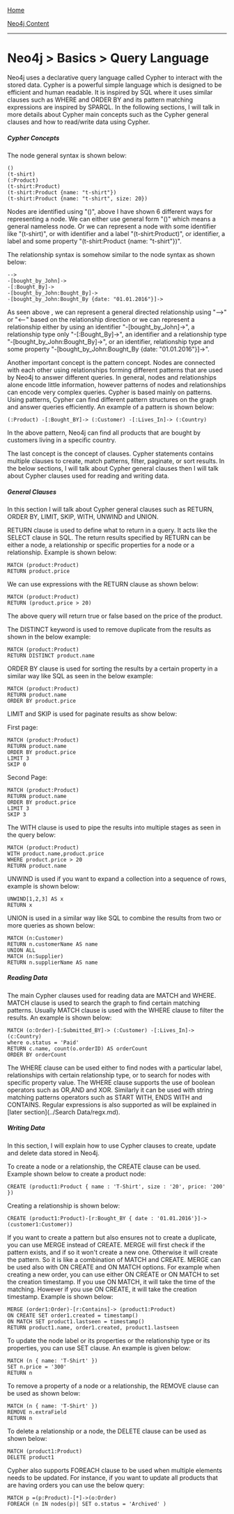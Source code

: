 [Home](../../index.md)

[Neo4j Content](../Neo4j.md)
___

# Neo4j > Basics > Query Language


Neo4j uses a declarative query language called Cypher to interact with the stored data. Cypher is a powerful simple language which is designed to be efficient and human readable. It is inspired by SQL where it uses similar clauses such as WHERE and ORDER BY and its pattern matching expressions are inspired by SPARQL. In the following sections, I will talk in more details about Cypher main concepts such as the Cypher general clauses and how to read/write data using Cypher.


##### Cypher Concepts

The node general syntax is shown below:

````
()
(t-shirt)
(:Product)
(t-shirt:Product)
(t-shirt:Product {name: "t-shirt"})
(t-shirt:Product {name: "t-shirt", size: 20})
````

Nodes are identified using "()", above I have shown 6 different ways for representing a node. We can either use general form "()" which means a general nameless node. Or we can represent a node with some identifier like "(t-shirt)", or with identifier and a label "(t-shirt:Product)", or identifier, a label and some property "(t-shirt:Product {name: "t-shirt"})".

The relationship syntax is somehow similar to the node syntax as shown below:

````
-->
-[bought_by_John]->
-[:Bought_By]->
-[bought_by_John:Bought_By]->
-[bought_by_John:Bought_By {date: "01.01.2016"}]->
````

As seen above , we can represent a general directed relationship using "-->" or "<--" based on the relationship direction or we can represent a relationship either by using an identifier "-[bought_by_John]->", a relationship type only "-[:Bought_By]->", an identifier and a relationship type  "-[bought_by_John:Bought_By]->", or an identifier, relationship type and some property "-[bought_by_John:Bought_By {date: "01.01.2016"}]->".


Another important concept is the pattern concept. Nodes are connected with each other using relationships forming different patterns that are used by Neo4j to answer different queries. In general, nodes and relationships alone encode little information, however patterns of nodes and relationships can encode very complex queries.  Cypher is based mainly on patterns. Using patterns, Cypher can find different pattern structures on the graph and answer queries efficiently. An example of a pattern is shown below:

````
(:Product) -[:Bought_BY]-> (:Customer) -[:Lives_In]-> (:Country)
````

In the above pattern, Neo4j can find all products that are bought by customers living in a specific country.

The last concept is the concept of clauses. Cypher statements contains multiple clauses to create, match patterns, filter, paginate, or sort results. In the below sections, I will talk about Cypher general clauses then I will talk about Cypher clauses used for reading and writing data. 


##### General Clauses

In this section I will talk about Cypher general clauses such as RETURN, ORDER BY, LIMIT, SKIP, WITH, UNWIND and UNION.

RETURN clause is used to define what to return in a query. It acts like the SELECT clause in SQL. The return results specified by RETURN can be either a node, a relationship or specific properties for a node or a relationship. Example is shown below:


````
MATCH (product:Product)RETURN product.price
````

We can use expressions with the RETURN clause as shown below:

````
MATCH (product:Product)RETURN (product.price > 20) 
````
The above query will return true or false based on the price of the product.


The DISTINCT keyword is used to remove duplicate from the results as shown in the below example:

````
MATCH (product:Product)RETURN DISTINCT product.name 
````

ORDER BY clause is used for sorting the results by a certain property in a similar way like SQL as seen in the below example:

````
MATCH (product:Product)RETURN product.name
ORDER BY product.price
````


LIMIT and SKIP is used for paginate results as show below:

First page:

````
MATCH (product:Product)RETURN product.name
ORDER BY product.price
LIMIT 3
SKIP 0
````

Second Page:

````
MATCH (product:Product)RETURN product.name
ORDER BY product.price
LIMIT 3
SKIP 3
````



The WITH clause is used to pipe the results into multiple stages as seen in the query below:

````
MATCH (product:Product)WITH product.name,product.price
WHERE product.price > 20
RETURN product.name
````

UNWIND is used if you want to expand a collection into a sequence of rows, example is shown below:

````
UNWIND[1,2,3] AS x
RETURN x
````

UNION is used in a similar way like SQL to combine the results from two or more queries as shown below:

````
MATCH (n:Customer) RETURN n.customerName AS nameUNION ALL 
MATCH (n:Supplier)RETURN n.supplierName AS name
````

##### Reading Data

The main Cypher clauses used for reading data are MATCH and WHERE. MATCH clause is used to search the graph to find certain matching patterns. Usually MATCH clause is used with the WHERE clause to filter the results. An example is shown below:


````
MATCH (o:Order)-[:Submitted_BY]-> (:Customer) -[:Lives_In]-> (c:Country)
where o.status = 'Paid'RETURN c.name, count(o.orderID) AS orderCount
ORDER BY orderCount
````

The WHERE clause can be used either to find nodes with a particular label, relationships with certain relationship type, or to search for nodes with specific property value. The WHERE clause supports the use of boolean operators such as OR,AND and XOR.  Similarly it can be used with string matching patterns operators such as START WITH, ENDS WITH and CONTAINS. Regular expressions is also supported as will be explained in [later section](../Search Data/regx.md).

##### Writing Data

In this section, I will explain how to use Cypher clauses to create, update and delete data stored in Neo4j.

To create a node or a relationship, the CREATE clause can be used. Example shown below to create a product node:


````
CREATE (product1:Product { name : 'T-Shirt', size : '20', price: '200' })
````

Creating a relationship is shown below:

````
CREATE (product1:Product)-[r:Bought_BY { date : '01.01.2016'}]->(customer1:Customer))
````

If you want to create a pattern but also ensures not to create a duplicate, you can use MERGE instead of CREATE. MERGE will first check if the pattern exists, and if so it won't create a new one. Otherwise it will create the pattern. So it is like a combination of MATCH and CREATE. MERGE can be used also with ON CREATE and ON MATCH options. For example when creating a new order, you can use either ON CREATE or ON MATCH to set the creation timestamp. If you use ON MATCH, it will take the time of the matching. However if you use ON CREATE, it will take the creation timestamp. Example is shown below:


````
MERGE (order1:Order)-[r:Contains]-> (product1:Product)ON CREATE SET order1.created = timestamp()ON MATCH SET product1.lastseen = timestamp()RETURN product1.name, order1.created, product1.lastseen
````


To update the node label or its properties or the relationship type or its properties, you can use SET clause. An example is given below:

````
MATCH (n { name: 'T-Shirt' })SET n.price = '300'RETURN n````


To remove a property of a node or a relationship, the REMOVE clause can be used as shown below:

````
MATCH (n { name: 'T-Shirt' })REMOVE n.extraFieldRETURN n````
To delete a relationship or a node, the DELETE clause can be used as shown below:
````MATCH (product1:Product)DELETE product1
````

Cypher also supports FOREACH clause to be used when multiple elements needs to be updated. For instance, if you want to update all products that are having orders you can use the below query:

````
MATCH p =(p:Product)-[*]->(o:Order)FOREACH (n IN nodes(p)| SET o.status = 'Archived' )
````




